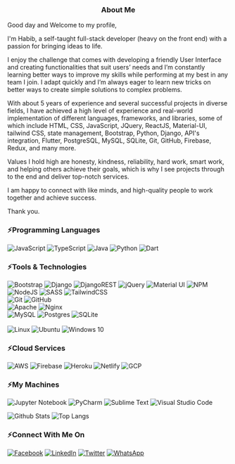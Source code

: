 <h3 align="center">About Me</h3>
<p align="left">Good day and Welcome to my profile, 

I'm Habib, a self-taught full-stack developer (heavy on the front end) with a passion for bringing ideas to life. 

I enjoy the challenge that comes with developing a friendly User Interface and creating functionalities that suit users’ needs and I’m constantly learning better ways to improve my skills while performing at my best in any team I join. I adapt quickly and I’m always eager to learn new tricks on better ways to create simple solutions to complex problems.

With about 5 years of experience and several successful projects in diverse fields, I have achieved a high level of experience and real-world implementation of different languages, frameworks, and libraries, some of which include HTML, CSS, JavaScript, JQuery, ReactJS, Material-UI, tailwind CSS, state management, Bootstrap, Python, Django, API's integration, Flutter, PostgreSQL, MySQL, SQLite, Git, GitHub, Firebase, Redux, and many more.

Values I hold high are honesty, kindness, reliability, hard work, smart work, and helping others achieve their goals, which is why I see projects through to the end and deliver top-notch services.

I am happy to connect with like minds, and high-quality people to work together and achieve success.

Thank you.</p>

<h3 align="left">⚡Programming Languages</h3>
<p align="left">
<img alt="JavaScript" src="https://img.shields.io/badge/javascript-%23323330.svg?style=for-the-badge&logo=javascript&logoColor=%23F7DF1E" />
<img alt="TypeScript" src="https://img.shields.io/badge/typescript-%23007ACC.svg?style=for-the-badge&logo=typescript&logoColor=white" />
<img alt="Java" src="https://img.shields.io/badge/java-%23ED8B00.svg?style=for-the-badge&logo=java&logoColor=white" />
<img alt="Python" src="https://img.shields.io/badge/python-3670A0?style=for-the-badge&logo=python&logoColor=ffdd54" />
<img alt="Dart" src="https://img.shields.io/badge/dart-%230175C2.svg?style=for-the-badge&logo=dart&logoColor=white" />
</p>

<h3 align="left">⚡Tools & Technologies</h3>
<p align="left">

<img alt="Bootstrap" src="https://img.shields.io/badge/bootstrap-%23563D7C.svg?style=for-the-badge&logo=bootstrap&logoColor=white" />
<img alt="Django" src="https://img.shields.io/badge/django-%23092E20.svg?style=for-the-badge&logo=django&logoColor=white" />
<img alt="DjangoREST" src="https://img.shields.io/badge/DJANGO-REST-ff1709?style=for-the-badge&logo=django&logoColor=white&color=ff1709&labelColor=gray" />
<img alt="jQuery" src="https://img.shields.io/badge/jquery-%230769AD.svg?style=for-the-badge&logo=jquery&logoColor=white" />
<img alt="Material UI" src="https://img.shields.io/badge/materialui-%230081CB.svg?style=for-the-badge&logo=material-ui&logoColor=white" />
<img alt="NPM" src="https://img.shields.io/badge/NPM-%23000000.svg?style=for-the-badge&logo=npm&logoColor=white" />
<img alt="NodeJS" src="https://img.shields.io/badge/node.js-%2343853D.svg?style=for-the-badge&logo=node.js&logoColor=white" />
<img alt="SASS" src="https://img.shields.io/badge/SASS-hotpink.svg?style=for-the-badge&logo=SASS&logoColor=white" />
<img alt="TailwindCSS" src="https://img.shields.io/badge/tailwindcss-%2338B2AC.svg?style=for-the-badge&logo=tailwind-css&logoColor=white" />
 <br/>
<img alt="Git" src="https://img.shields.io/badge/git-%23F05033.svg?style=for-the-badge&logo=git&logoColor=white" />
<img alt="GitHub" src="https://img.shields.io/badge/github-%23121011.svg?style=for-the-badge&logo=github&logoColor=white" />
 <br/>
<img alt="Apache" src="https://img.shields.io/badge/apache-%23D42029.svg?style=for-the-badge&logo=apache&logoColor=white" />
<img alt="Nginx" src="https://img.shields.io/badge/nginx-%23009639.svg?style=for-the-badge&logo=nginx&logoColor=white" />
 <br/>
<img alt="MySQL" src="https://img.shields.io/badge/mysql-%2300f.svg?style=for-the-badge&logo=mysql&logoColor=white" />
<img alt="Postgres" src="https://img.shields.io/badge/postgres-%23316192.svg?style=for-the-badge&logo=postgresql&logoColor=white" />
<img alt="SQLite" src="https://img.shields.io/badge/sqlite-%2307405e.svg?style=for-the-badge&logo=sqlite&logoColor=white" />
 <br/>
 <br/>
<img alt="Linux" src="https://img.shields.io/badge/Linux-FCC624?style=for-the-badge&logo=linux&logoColor=black" />
<img alt="Ubuntu" src="https://img.shields.io/badge/Ubuntu-E95420?style=for-the-badge&logo=ubuntu&logoColor=white" />
<img alt="Windows 10" src="https://img.shields.io/badge/Windows-0078D6?style=for-the-badge&logo=windows&logoColor=white" />
</p>

<h3 align="left">⚡Cloud Services</h3>
<p align="left">

<img alt="AWS" src="https://img.shields.io/badge/AWS-%23FF9900.svg?style=for-the-badge&logo=amazon-aws&logoColor=white" />
<img alt="Firebase" src="https://img.shields.io/badge/firebase-%23039BE5.svg?style=for-the-badge&logo=firebase" />
<img alt="Heroku" src="https://img.shields.io/badge/heroku-%23430098.svg?style=for-the-badge&logo=heroku&logoColor=white" />
<img alt="Netlify" src="https://img.shields.io/badge/netlify-%23000000.svg?style=for-the-badge&logo=netlify&logoColor=#00C7B7" />
<img alt="GCP" src="https://img.shields.io/badge/gcp-%23000000.svg?style=for-the-badge&logo=gcp&logoColor=#00C7B7" />
 
</p>

<h3 align="left">⚡My Machines</h3>
<p align="left">

<img alt="Jupyter Notebook" src="https://img.shields.io/badge/jupyter-%23FA0F00.svg?style=for-the-badge&logo=jupyter&logoColor=white" />
<img alt="PyCharm" src="https://img.shields.io/badge/pycharm-143?style=for-the-badge&logo=pycharm&logoColor=black&color=black&labelColor=green" />
<img alt="Sublime Text" src="https://img.shields.io/badge/sublime_text-%23575757.svg?style=for-the-badge&logo=sublime-text&logoColor=important" />
<img alt="Visual Studio Code" src="https://img.shields.io/badge/VisualStudioCode-0078d7.svg?style=for-the-badge&logo=visual-studio-code&logoColor=white" />
</p>

![Github Stats](https://github-readme-stats.vercel.app/api?username=oyerohabib&count_private=true&show_icons=true&include_all_commits=true)
![Top Langs](https://github-readme-stats.vercel.app/api/top-langs/?username=oyerohabib&hide=TeX&layout=compact)

<h3 align="left">⚡Connect With Me On</h3>
<p align="left">
<a href="https://facebook.com/habib.oyero/"><img alt="Facebook" src="https://img.shields.io/badge/Facebook-%231877F2.svg?style=for-the-badge&logo=Facebook&logoColor=white" /></a>
<a href="https://www.linkedin.com/in/oyerohabib/"><img alt="LinkedIn" src="https://img.shields.io/badge/linkedin-%230077B5.svg?style=for-the-badge&logo=linkedin&logoColor=white" /></a>
<a href="https://twitter.com/HabibOyero"><img alt="Twitter" src="https://img.shields.io/badge/twitter-%230077B5.svg?style=for-the-badge&logo=Twitter&logoColor=white" /></a>
<a href="https://wa.me/+2347019951241"><img alt="WhatsApp" src="https://img.shields.io/badge/WhatsApp-25D366?style=for-the-badge&logo=whatsapp&logoColor=white" /></a>
</p>
